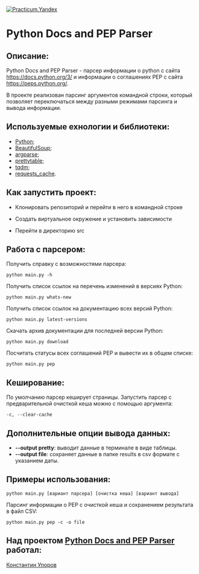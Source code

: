 [![Practicum.Yandex](https://img.shields.io/badge/-Practicum.Yandex-464646?style=flat&logo=Practicum.Yandex&logoColor=56C0C0&color=008080)](https://practicum.yandex.ru/)

# Python Docs and PEP Parser

## Описание:

Python Docs and PEP Parser - парсер информации о python с сайта https://docs.python.org/3/ и информации о соглашениях PEP с сайта https://peps.python.org/.

В проекте реализован парсинг аргументов командной строки, который позволяет переключаться между разными режимами парсинга и вывода информации.

## Используемые ехнологии и библиотеки:
- [Python](https://www.python.org/);
- [BeautifulSoup](https://pypi.org/project/beautifulsoup4/);
- [argparse](https://docs.python.org/3/library/argparse.html);
- [prettytable](https://pypi.org/project/prettytable/);
- [tqdm](https://pypi.org/project/tqdm/);
- [requests_cache](https://pypi.org/project/requests-cache/).

## Как запустить проект:

- Клонировать репозиторий и перейти в него в командной строке

- Создать виртуальное окружение и установить зависимости

- Перейти в директорию src

## Работа с парсером:
Получить справку с возможностями парсера:

```
python main.py -h
```

Получить список ссылок на перечень изменений в версиях Python:

```
python main.py whats-new
```

Получить список ссылок на документацию всех версий Python:

```
python main.py latest-versions
```

Скачать архив документации для последней версии Python:

```
python main.py download
```

Посчитать статусы всех соглашений PEP и вывести их в общем списке:

```
python main.py pep
```

## Кеширование:
По умолчанию парсер кеширует страницы.
Запустить парсер с предварительной очисткой кеша можно с помощью аргумента:

```
-c, --clear-cache
```

## Дополнительные опции вывода данных:
- **--output pretty**: выводит данные в терминале в виде таблицы.
- **--output file**: сохраняет данные в папке results в csv формате с указанием даты.

## Примеры использования:

```
python main.py [вариант парсера] [очистка кеша] [вариант вывода]
```

Парсинг информации о PEP с очисткой кеша и сохранением результата в файл CSV:

```
python main.py pep -c -o file
```

## Над проектом [Python Docs and PEP Parser](https://github.com/orbikadm/bs4_parser_pep) работал:

[Константин Упоров](https://github.com/orbikadm)